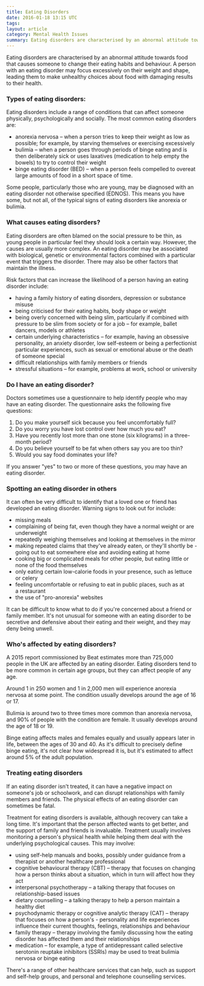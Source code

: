 ```yaml
---
title: Eating Disorders
date: 2016-01-18 13:15 UTC
tags:
layout: article
category: Mental Health Issues
summary: Eating disorders are characterised by an abnormal attitude towards food that causes someone to change their eating habits and behaviour.
---
```


Eating disorders are characterised by an abnormal attitude towards food that causes someone to change their eating habits and behaviour.  A person with an eating disorder may focus excessively on their weight and shape, leading them to make unhealthy choices about food with damaging results to their health.

### Types of eating disorders:
Eating disorders include a range of conditions that can affect someone physically, psychologically and socially. The most common eating disorders are: 

* anorexia nervosa – when a person tries to keep their weight as low as possible; for example, by starving themselves or exercising excessively
* bulimia – when a person goes through periods of binge eating and is then deliberately sick or uses laxatives (medication to help empty the bowels) to try to control their weight
* binge eating disorder (BED) – when a person feels compelled to overeat large amounts of food in a short space of time.   

Some people, particularly those who are young, may be diagnosed with an eating disorder not otherwise specified (EDNOS). This means you have some, but not all, of the typical signs of eating disorders like anorexia or bulimia.

### What causes eating disorders?
Eating disorders are often blamed on the social pressure to be thin, as young people in particular feel they should look a certain way. However, the causes are usually more complex.  An eating disorder may be associated with biological, genetic or environmental factors combined with a particular event that triggers the disorder. There may also be other factors that maintain the illness. 

Risk factors that can increase the likelihood of a person having an eating disorder include:

* having a family history of eating disorders, depression or substance misuse
* being criticised for their eating habits, body shape or weight
* being overly concerned with being slim, particularly if combined with  pressure to be slim from society or for a job – for example, ballet dancers, models or athletes
* certain underlying characteristics – for example, having an obsessive  personality, an anxiety disorder, low self-esteem or being a perfectionist
particular experiences, such as sexual or emotional abuse or the death of someone special
* difficult relationships with family members or friends
* stressful situations – for example, problems at work, school or university

### Do I have an eating disorder?
Doctors sometimes use a questionnaire to help identify people who may have an eating disorder. The questionnaire asks the following five questions:

1. Do you make yourself sick because you feel uncomfortably full?
2. Do you worry you have lost control over how much you eat?
3. Have you recently lost more than one stone (six kilograms) in a three-month period?
4. Do you believe yourself to be fat when others say you are too thin?
5. Would you say food dominates your life?

If you answer "yes" to two or more of these questions, you may have an eating disorder.

### Spotting an eating disorder in others
It can often be very difficult to identify that a loved one or friend has developed an eating disorder.
Warning signs to look out for include:

- missing meals
- complaining of being fat, even though they have a normal weight or are underweight
- repeatedly weighing themselves and looking at themselves in the mirror
- making repeated claims that they've already eaten, or they'll shortly be - going out to eat somewhere else and avoiding eating at home
- cooking big or complicated meals for other people, but eating little or none of the food themselves
- only eating certain low-calorie foods in your presence, such as lettuce or celery
- feeling uncomfortable or refusing to eat in public places, such as at a restaurant
- the use of "pro-anorexia" websites

It can be difficult to know what to do if you're concerned about a friend or family member. It's not unusual for someone with an eating disorder to be secretive and defensive about their eating and their weight, and they may deny being unwell.


### Who's affected by eating disorders?
A 2015 report commissioned by Beat estimates more than 725,000 people in the UK are affected by an eating disorder. Eating disorders tend to be more common in certain age groups, but they can affect people of any age.  

Around 1 in 250 women and 1 in 2,000 men will experience anorexia nervosa at some point. The condition usually develops around the age of 16 or 17.

Bulimia is around two to three times more common than anorexia nervosa, and 90% of people with the condition are female. It usually develops around the age of 18 or 19.

Binge eating affects males and females equally and usually appears later in life, between the ages of 30 and 40. As it's difficult to precisely define binge eating, it's not clear how widespread it is, but it's estimated to affect around 5% of the adult population.

### Treating eating disorders
If an eating disorder isn't treated, it can have a negative impact on someone's job or schoolwork, and can disrupt relationships with family members and friends. The physical effects of an eating disorder can sometimes be fatal.

Treatment for eating disorders is available, although recovery can take a long time. It's important that the person affected wants to get better, and the support of family and friends is invaluable.  Treatment usually involves monitoring a person's physical health while helping them deal with the underlying psychological causes. This may involve:

- using self-help manuals and books, possibly under guidance from a therapist or another healthcare professional
- cognitive behavioural therapy (CBT) – therapy that focuses on changing how a person thinks about a situation, which in turn will affect how they act
- interpersonal psychotherapy – a talking therapy that focuses on relationship-based issues
- dietary counselling – a talking therapy to help a person maintain a healthy diet
- psychodynamic therapy or cognitive analytic therapy (CAT) – therapy that focuses on how a person's - personality and life experiences influence their current thoughts, feelings, relationships and behaviour
- family therapy – therapy involving the family discussing how the eating disorder has affected them and their relationships
- medication – for example, a type of antidepressant called selective serotonin reuptake inhibitors (SSRIs) may be used to treat bulimia nervosa or binge eating

There's a range of other healthcare services that can help, such as support and self-help groups, and personal and telephone counselling services.
